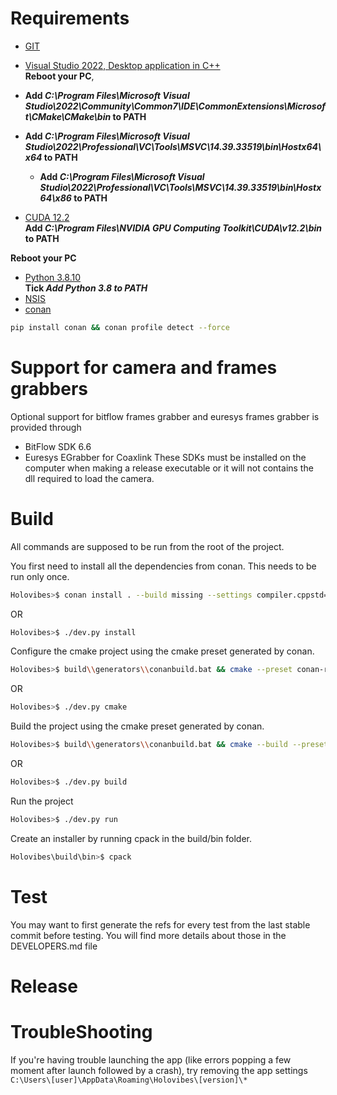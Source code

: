 # Requirements

- [GIT](https://github.com/git-for-windows/git/releases/download/v2.43.0.windows.1/Git-2.43.0-64-bit.exe)
- [Visual Studio 2022, Desktop application in C++](https://visualstudio.microsoft.com/thank-you-downloading-visual-studio/?sku=Community&channel=Release&version=VS2022&source=VSLandingPage&cid=2030&passive=false) <br>
  **Reboot your PC**, <br>
- **Add _C:\Program Files\Microsoft Visual Studio\2022\Community\Common7\IDE\CommonExtensions\Microsoft\CMake\CMake\bin_ to PATH**
- **Add _C:\Program Files\Microsoft Visual Studio\2022\Professional\VC\Tools\MSVC\14.39.33519\bin\Hostx64\x64_ to PATH**

  - **Add _C:\Program Files\Microsoft Visual Studio\2022\Professional\VC\Tools\MSVC\14.39.33519\bin\Hostx64\x86_ to PATH**

- [CUDA 12.2](https://developer.nvidia.com/cuda-12-2-0-download-archive?target_os=Windows&target_arch=x86_64&target_version=11&target_type=exe_local) <br>
  **Add _C:\Program Files\NVIDIA GPU Computing Toolkit\CUDA\v12.2\bin_ to PATH**

**Reboot your PC**

- [Python 3.8.10](https://www.python.org/ftp/python/3.8.10/python-3.8.10-amd64.exe) <br>
  **Tick _Add Python 3.8 to PATH_**
- [NSIS](https://sourceforge.net/projects/nsis/files/NSIS%203/3.09/nsis-3.09-setup.exe/download?use_mirror=netcologne&download=)
- [conan](https://conan.io/) <br>

```sh
pip install conan && conan profile detect --force
```

# Support for camera and frames grabbers

Optional support for bitflow frames grabber and euresys frames grabber is provided through

- BitFlow SDK 6.6
- Euresys EGrabber for Coaxlink
  These SDKs must be installed on the computer when making a release executable or it will not contains the dll required to load the camera.

# Build

All commands are supposed to be run from the root of the project.

You first need to install all the dependencies from conan. This needs to be run only once.

```sh
Holovibes>$ conan install . --build missing --settings compiler.cppstd=20 --settings build_type=Release
```

OR

```sh
Holovibes>$ ./dev.py install
```

Configure the cmake project using the cmake preset generated by conan.

```sh
Holovibes>$ build\\generators\\conanbuild.bat && cmake --preset conan-release
```

OR

```sh
Holovibes>$ ./dev.py cmake
```

Build the project using the cmake preset generated by conan.

```sh
Holovibes>$ build\\generators\\conanbuild.bat && cmake --build --preset conan-release
```

OR

```sh
Holovibes>$ ./dev.py build
```

Run the project

```sh
Holovibes>$ ./dev.py run
```

Create an installer by running cpack in the build/bin folder.

```sh
Holovibes\build\bin>$ cpack
```

# Test

You may want to first generate the refs for every test from the last stable commit before testing. You will find more details about those in the DEVELOPERS.md file

# Release

# TroubleShooting

If you're having trouble launching the app (like errors popping a few moment after launch followed by a crash), try removing the app settings `C:\Users\[user]\AppData\Roaming\Holovibes\[version]\*`
